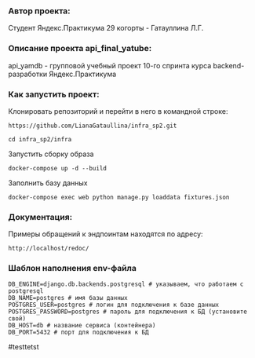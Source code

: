 ### Автор проекта:

Студент Яндекс.Практикума 29 когорты - Гатауллина Л.Г. 

### Описание проекта api_final_yatube:

api_yamdb - групповой учебный проект 10-го спринта курса backend-разработки
Яндекс.Практикума

### Как запустить проект:

Клонировать репозиторий и перейти в него в командной строке:

```
https://github.com/LianaGataullina/infra_sp2.git
```

```
cd infra_sp2/infra
```

Запустить сборку образа

```
docker-compose up -d --build 
```

Заполнить базу данных

```
docker-compose exec web python manage.py loaddata fixtures.json 

```

### Документация:

Примеры обращений к эндпоинтам находятся по адресу:

```
http://localhost/redoc/
```

### Шаблон наполнения env-файла
```
DB_ENGINE=django.db.backends.postgresql # указываем, что работаем с postgresql
DB_NAME=postgres # имя базы данных
POSTGRES_USER=postgres # логин для подключения к базе данных
POSTGRES_PASSWORD=postgres # пароль для подключения к БД (установите свой)
DB_HOST=db # название сервиса (контейнера)
DB_PORT=5432 # порт для подключения к БД 
```

#testtetst
